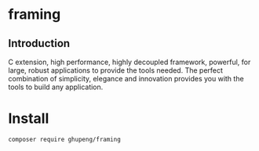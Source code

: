 # framing

## Introduction
C extension, high performance, highly decoupled framework, powerful, for large, robust applications to provide the tools needed. The perfect combination of simplicity, elegance and innovation provides you with the tools to build any application.

# Install
```
composer require ghupeng/framing
```
